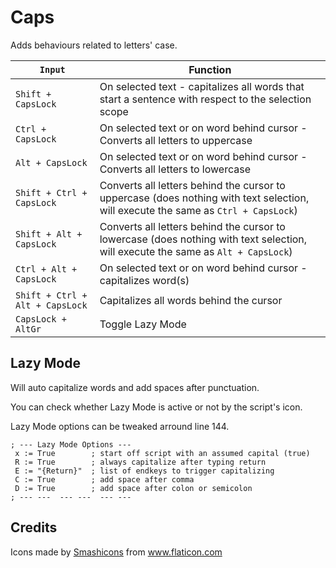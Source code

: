# Caps

Adds behaviours related to letters' case.


| `Input` | Function |
|-|-|
| `Shift + CapsLock` | On selected text - capitalizes all words that start a sentence with respect to the selection scope|
| `Ctrl + CapsLock` | On selected text or on word behind cursor - Converts all letters to uppercase|
| `Alt + CapsLock` | On selected text or on word behind cursor - Converts all letters to lowercase|
| `Shift + Ctrl + CapsLock` | Converts all letters behind the cursor to uppercase (does nothing with text selection, will execute the same as `Ctrl + CapsLock`)|
| `Shift + Alt + CapsLock` | Converts all letters behind the cursor to lowercase (does nothing with text selection, will execute the same as `Alt + CapsLock`)|
| `Ctrl + Alt + CapsLock` | On selected text or on word behind cursor - capitalizes word(s) |
| `Shift + Ctrl + Alt + CapsLock` | Capitalizes all words behind the cursor |
| `CapsLock + AltGr` | Toggle Lazy Mode |



## Lazy Mode

Will auto capitalize words and add spaces after punctuation.

You can check whether Lazy Mode is active or not by the script's icon.

Lazy Mode options can be tweaked arround line 144.

```
; --- Lazy Mode Options ---
 x := True        ; start off script with an assumed capital (true)
 R := True        ; always capitalize after typing return
 E := "{Return}"  ; list of endkeys to trigger capitalizing
 C := True        ; add space after comma
 D := True        ; add space after colon or semicolon
; --- ---  --- ---  --- ---
```

## Credits

Icons made by <a href="https://www.flaticon.com/authors/smashicons" title="Smashicons">Smashicons</a> from <a href="https://www.flaticon.com/" title="Flaticon">www.flaticon.com</a>